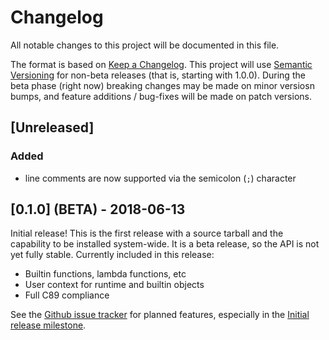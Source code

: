 Changelog
=========

All notable changes to this project will be documented in this file.

The format is based on [Keep a Changelog](http://keepachangelog.com/). This
project will use [Semantic Versioning](https://semver.org) for non-beta releases
(that is, starting with 1.0.0). During the beta phase (right now) breaking
changes may be made on minor versiosn bumps, and feature additions / bug-fixes
will be made on patch versions.

## [Unreleased]
### Added
- line comments are now supported via the semicolon (`;`) character

## [0.1.0] (BETA) - 2018-06-13

Initial release! This is the first release with a source tarball and the
capability to be installed system-wide. It is a beta release, so the API is not
yet fully stable. Currently included in this release:
- Builtin functions, lambda functions, etc
- User context for runtime and builtin objects
- Full C89 compliance

See the [Github issue tracker](https://github.com/brenns10/funlisp/issues) for
planned features, especially in the
[Initial release milestone](https://github.com/brenns10/funlisp/milestone/2).
